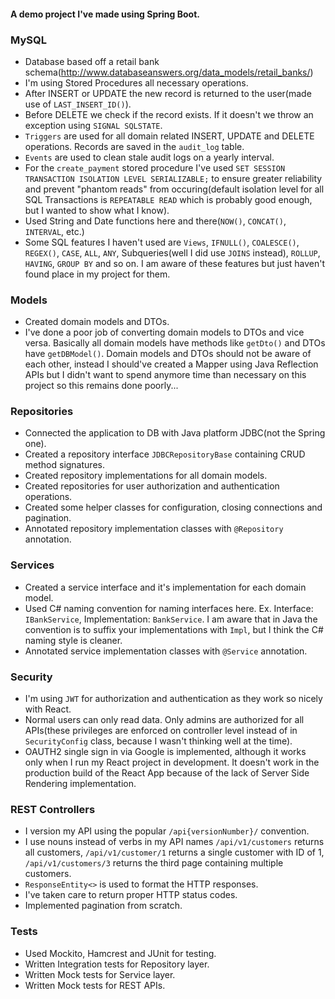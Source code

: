 #### A demo project I've made using Spring Boot.

### MySQL
* Database based off a retail bank schema(http://www.databaseanswers.org/data_models/retail_banks/)
* I'm using Stored Procedures all necessary operations.
* After INSERT or UPDATE the new record is returned to the user(made use of `LAST_INSERT_ID()`).
* Before DELETE we check if the record exists. If it doesn't we throw an exception using `SIGNAL SQLSTATE`.
* `Triggers` are used for all domain related INSERT, UPDATE and DELETE operations. Records are saved in the `audit_log` table.
* `Events` are used to clean stale audit logs on a yearly interval.
* For the `create_payment` stored procedure I've used `SET SESSION TRANSACTION ISOLATION LEVEL SERIALIZABLE;` to ensure greater reliability and prevent "phantom reads" from occuring(default isolation level for all SQL Transactions is `REPEATABLE READ` which is probably good enough, but I wanted to show what I know).
* Used String and Date functions here and there(`NOW()`, `CONCAT()`, `INTERVAL`, etc.)
* Some SQL features I haven't used are `Views`, `IFNULL()`, `COALESCE()`, `REGEX()`, `CASE`, `ALL`, `ANY`, Subqueries(well I did use `JOINS` instead), `ROLLUP`, `HAVING`, `GROUP BY` and so on. I am aware of these features but just haven't found place in my project for them.

### Models
* Created domain models and DTOs.
* I've done a poor job of converting domain models to DTOs and vice versa. Basically all domain models have methods like `getDto()` and DTOs have `getDBModel()`. Domain models and DTOs should not be aware of each other, instead I should've created a Mapper using Java Reflection APIs but I didn't want to spend anymore time than necessary on this project so this remains done poorly...

### Repositories
* Connected the application to DB with Java platform JDBC(not the Spring one).
* Created a repository interface `JDBCRepositoryBase` containing CRUD method signatures.
* Created repository implementations for all domain models.
* Created repositories for user authorization and authentication operations.
* Created some helper classes for configuration, closing connections and pagination.
* Annotated repository implementation classes with `@Repository` annotation.

### Services
* Created a service interface and it's implementation for each domain model.
* Used C# naming convention for naming interfaces here. Ex. Interface: `IBankService`, Implementation: `BankService`. I am aware that in Java the convention is to suffix your implementations with `Impl`, but I think the C# naming style is cleaner.
* Annotated service implementation classes with `@Service` annotation.

### Security
* I'm using `JWT` for authorization and authentication as they work so nicely with React.
* Normal users can only read data. Only admins are authorized for all APIs(these privileges are enforced on controller level instead of in `SecurityConfig` class, because I wasn't thinking well at the time).
* OAUTH2 single sign in via Google is implemented, although it works only when I run my React project in development. It doesn't work in the production build of the React App because of the lack of Server Side Rendering implementation.

### REST Controllers
* I version my API using the popular `/api{versionNumber}/` convention.
* I use nouns instead of verbs in my API names `/api/v1/customers` returns all customers, `/api/v1/customer/1` returns a single customer with ID of 1,  `/api/v1/customers/3` returns the third page containing multiple customers.
* `ResponseEntity<>` is used to format the HTTP responses.
* I've taken care to return proper HTTP status codes.
* Implemented pagination from scratch.

### Tests
* Used Mockito, Hamcrest and JUnit for testing.
* Written Integration tests for Repository layer.
* Written Mock tests for Service layer.
* Written Mock tests for REST APIs.
